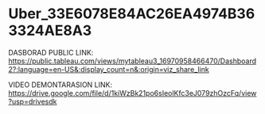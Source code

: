 # Uber_33E6078E84AC26EA4974B363324AE8A3

DASBORAD PUBLIC LINK:
https://public.tableau.com/views/mytableau3_16970958466470/Dashboard2?:language=en-US&:display_count=n&:origin=viz_share_link

VIDEO DEMONTARASION LINK:
https://drive.google.com/file/d/1kiWzBk21po6sIeolKfc3eJ079zhOzcFq/view?usp=drivesdk
